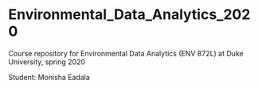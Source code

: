 # Environmental_Data_Analytics_2020
Course repository for Environmental Data Analytics (ENV 872L) at Duke University, spring 2020

Student: Monisha Eadala
